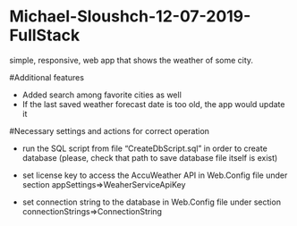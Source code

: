 # Michael-Sloushch-12-07-2019-FullStack
 simple, responsive, web app that shows the weather of some city.

#Additional features

- Added search among favorite cities as well
- If the last saved weather forecast date is too old, the app would update it

#Necessary settings and actions for correct operation

- run the SQL script from file “CreateDbScript.sql” in order to create database (please, check that path to save database file itself is exist)

- set license key to access the AccuWeather API in Web.Config file under section appSettings=>WeaherServiceApiKey

- set connection string to the database in Web.Config file under section connectionStrings=>ConnectionString
